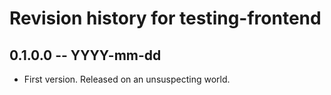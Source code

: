 # Revision history for testing-frontend

## 0.1.0.0 -- YYYY-mm-dd

* First version. Released on an unsuspecting world.
